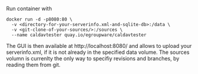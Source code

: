 Run container with
```
docker run -d -p8080:80 \
  -v <directory-for-your-serverinfo.xml-and-sqlite-db>:/data \
  -v <git-clone-of-your-sources/>:/sources \
  --name caldavtester quay.io/egroupware/caldavtester
```

The GUI is then available at http://localhost:8080/ and allows to upload your serverinfo.xml, 
if it is not already in the specified data volume.
The sources volumn is currenlty the only way to specifiy revisions and branches, by reading them from git.

